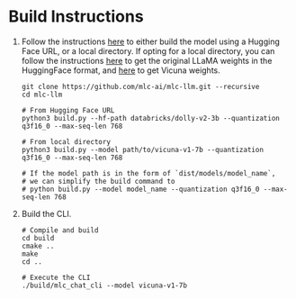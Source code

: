 # Build Instructions

1. Follow the instructions [here](https://github.com/mlc-ai/mlc-llm#building-from-source) to either build the model using a Hugging Face URL, or a local directory. If opting for a local directory, you can follow the instructions [here](https://huggingface.co/docs/transformers/main/model_doc/llama) to get the original LLaMA weights in the HuggingFace format, and [here](https://github.com/lm-sys/FastChat#vicuna-weights) to get Vicuna weights.

    ```shell
    git clone https://github.com/mlc-ai/mlc-llm.git --recursive
    cd mlc-llm

    # From Hugging Face URL
    python3 build.py --hf-path databricks/dolly-v2-3b --quantization q3f16_0 --max-seq-len 768

    # From local directory
    python3 build.py --model path/to/vicuna-v1-7b --quantization q3f16_0 --max-seq-len 768

    # If the model path is in the form of `dist/models/model_name`,
    # we can simplify the build command to
    # python build.py --model model_name --quantization q3f16_0 --max-seq-len 768
    ```

2. Build the CLI.
    ```shell
    # Compile and build
    cd build
    cmake ..
    make
    cd ..

    # Execute the CLI
    ./build/mlc_chat_cli --model vicuna-v1-7b
    ```